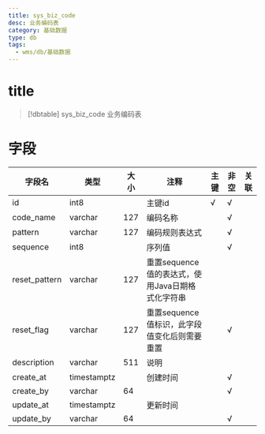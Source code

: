 ```yaml
---
title: sys_biz_code
desc: 业务编码表
category: 基础数据
type: db
tags:
  - wms/db/基础数据
---
```


# title
>[!dbtable] sys_biz_code
> 业务编码表

# 字段
| 字段名 | 类型 | 大小 | 注释 | 主键 | 非空 | 关联 |
| --- | --- | --- | --- | --- | --- | --- |
| id | int8 |  | 主键id | √ | √ |  |
| code_name | varchar | 127 | 编码名称 |  | √ |  |
| pattern | varchar | 127 | 编码规则表达式 |  | √ |  |
| sequence | int8 |  | 序列值 |  | √ |  |
| reset_pattern | varchar | 127 | 重置sequence值的表达式，使用Java日期格式化字符串 |  |  |  |
| reset_flag | varchar | 127 | 重置sequence值标识，此字段值变化后则需要重置 |  | √ |  |
| description | varchar | 511 | 说明 |  |  |  |
| create_at | timestamptz |  | 创建时间 |  | √ |  |
| create_by | varchar | 64 |  |  | √ |  |
| update_at | timestamptz |  | 更新时间 |  |  |  |
| update_by | varchar | 64 |  |  | √ |  |

